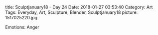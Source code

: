 title: Sculptjanuary18 - Day 24
Date: 2018-01-27 03:53:40
Category: Art
Tags: Everyday, Art, Sculpture, Blender, Sculptjanuary18
picture: 1517025220.jpg

Emotions: Anger

